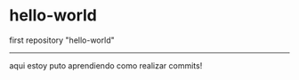 # hello-world
first repository "hello-world"

-------------------------------
aqui estoy puto aprendiendo como realizar commits!
